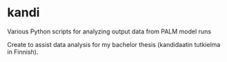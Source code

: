 # kandi
Various Python scripts for analyzing output data from PALM model runs

Create to assist data analysis for my bachelor thesis (kandidaatin tutkielma in Finnish).
